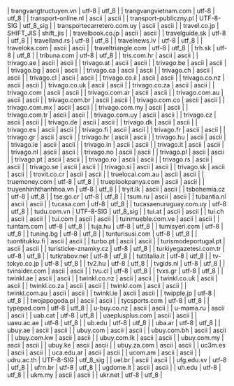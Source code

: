 | trangvangtructuyen.vn | utf-8 | utf_8 |
| trangvangvietnam.com | utf-8 | utf_8 |
| transport-online.nl | ascii | ascii |
| transport-publiczny.pl | UTF-8-SIG | utf_8_sig |
| transportecarretero.com.uy | ascii | ascii |
| travel.co.jp | SHIFT_JIS | shift_jis |
| travelbook.co.jp | ascii | ascii |
| travelguide.sk | utf-8 | utf_8 |
| travelland.rs | utf-8 | utf_8 |
| travelnews.lv | utf-8 | utf_8 |
| traveloka.com | ascii | ascii |
| traveltriangle.com | utf-8 | utf_8 |
| trh.sk | utf-8 | utf_8 |
| tribuna.com | utf-8 | utf_8 |
| tris.com.hr | ascii | ascii |
| trivago.ae | ascii | ascii |
| trivago.at | ascii | ascii |
| trivago.be | ascii | ascii |
| trivago.bg | ascii | ascii |
| trivago.ca | ascii | ascii |
| trivago.ch | ascii | ascii |
| trivago.cl | ascii | ascii |
| trivago.co.il | ascii | ascii |
| trivago.co.nz | ascii | ascii |
| trivago.co.uk | ascii | ascii |
| trivago.co.za | ascii | ascii |
| trivago.com | ascii | ascii |
| trivago.com.ar | ascii | ascii |
| trivago.com.au | ascii | ascii |
| trivago.com.br | ascii | ascii |
| trivago.com.co | ascii | ascii |
| trivago.com.mx | ascii | ascii |
| trivago.com.my | ascii | ascii |
| trivago.com.tr | ascii | ascii |
| trivago.com.uy | ascii | ascii |
| trivago.cz | ascii | ascii |
| trivago.de | ascii | ascii |
| trivago.dk | ascii | ascii |
| trivago.es | ascii | ascii |
| trivago.fi | ascii | ascii |
| trivago.fr | ascii | ascii |
| trivago.gr | ascii | ascii |
| trivago.hr | ascii | ascii |
| trivago.hu | ascii | ascii |
| trivago.ie | ascii | ascii |
| trivago.in | ascii | ascii |
| trivago.it | ascii | ascii |
| trivago.nl | ascii | ascii |
| trivago.no | ascii | ascii |
| trivago.pl | ascii | ascii |
| trivago.pt | ascii | ascii |
| trivago.ro | ascii | ascii |
| trivago.rs | ascii | ascii |
| trivago.se | ascii | ascii |
| trivago.si | ascii | ascii |
| trivago.sk | ascii | ascii |
| trovit.co.cr | ascii | ascii |
| truelocal.com.au | ascii | ascii |
| truemoney.com | utf-8 | utf_8 |
| trueplookpanya.com | ascii | ascii |
| truyenhinhthanhhoa.vn | utf-8 | utf_8 |
| tryit.lk | ascii | ascii |
| tsbohemia.cz | utf-8 | utf_8 |
| tse.go.cr | utf-8 | utf_8 |
| tsum.ru | ascii | ascii |
| tubantia.nl | ascii | ascii |
| tucasa.com | utf-8 | utf_8 |
| tucasaenuruguay.com.uy | utf-8 | utf_8 |
| tudu.com.vn | UTF-8-SIG | utf_8_sig |
| tui.at | ascii | ascii |
| tui.ch | ascii | ascii |
| tui.com | ascii | ascii |
| tuinmueble.com.ve | ascii | ascii |
| tuintam.com | utf-8 | utf_8 |
| tuja.hu | utf-8 | utf_8 |
| tumisyeri.com | utf-8 | utf_8 |
| tuning.bg | utf-8 | utf_8 |
| tunturisusi.com | utf-8 | utf_8 |
| tuontitukku.fi | ascii | ascii |
| turbo.pt | ascii | ascii |
| turismodeportugal.pt | ascii | ascii |
| turisticke-znamky.cz | utf-8 | utf_8 |
| turkiyegazetesi.com.tr | utf-8 | utf_8 |
| tutkrabov.net | utf-8 | utf_8 |
| tuttitalia.it | utf-8 | utf_8 |
| tv-tokyo.co.jp | utf-8 | utf_8 |
| tv2.hu | utf-8 | utf_8 |
| tvgids.nl | utf-8 | utf_8 |
| tvinsider.com | ascii | ascii |
| tvu.cl | utf-8 | utf_8 |
| tvxs.gr | utf-8 | utf_8 |
| twinkl.ae | ascii | ascii |
| twinkl.co.nz | ascii | ascii |
| twinkl.co.uk | ascii | ascii |
| twinkl.co.za | ascii | ascii |
| twinkl.com | ascii | ascii |
| twinkl.com.au | ascii | ascii |
| twinkl.ie | ascii | ascii |
| twipple.jp | utf-8 | utf_8 |
| twojapogoda.pl | ascii | ascii |
| tycsports.com | utf-8 | utf_8 |
| typepad.com | utf-8 | utf_8 |
| u-buy.co.nz | ascii | ascii |
| u-mama.ru | ascii | ascii |
| uab.cat | utf-8 | utf_8 |
| uaeplusplus.com | ascii | ascii |
| uaeu.ac.ae | utf-8 | utf_8 |
| ub.edu | utf-8 | utf_8 |
| uba.ar | utf-8 | utf_8 |
| ubuy.ae | ascii | ascii |
| ubuy.com | ascii | ascii |
| ubuy.com.bh | ascii | ascii |
| ubuy.com.kw | ascii | ascii |
| ubuy.com.lk | ascii | ascii |
| ubuy.com.my | ascii | ascii |
| ubuy.ke | ascii | ascii |
| ubuy.za.com | ascii | ascii |
| uc3m.es | ascii | ascii |
| uca.edu.ar | ascii | ascii |
| ucom.am | ascii | ascii |
| udru.ac.th | UTF-8-SIG | utf_8_sig |
| uel.br | ascii | ascii |
| ufg.edu.sv | utf-8 | utf_8 |
| ufrn.br | utf-8 | utf_8 |
| ugdome.lt | ascii | ascii |
| uh.edu | utf-8 | utf_8 |
| ukm.my | ascii | ascii |
| ukr.net | utf-8 | utf_8 |
